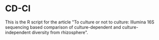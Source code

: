 # CD-CI
This is the R script for the article "To culture or not to culture: Illumina 16S sequencing based comparison of culture-dependent and culture-independent diversity from rhizosphere".
